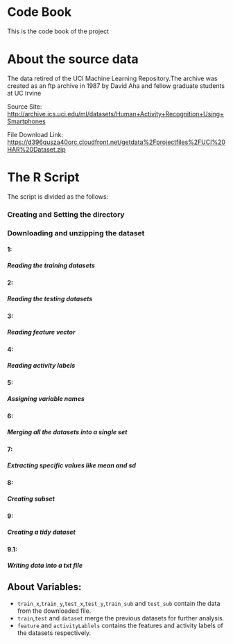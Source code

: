 Code Book
=========

This is the code book of the project

About the source data
=====================

The data retired of the UCI Machine Learning Repository.The archive was
created as an ftp archive in 1987 by David Aha and fellow graduate
students at UC Irvine

Source Site:
<a href="http://archive.ics.uci.edu/ml/datasets/Human+Activity+Recognition+Using+Smartphones" class="uri">http://archive.ics.uci.edu/ml/datasets/Human+Activity+Recognition+Using+Smartphones</a>

File Download Link:
<a href="https://d396qusza40orc.cloudfront.net/getdata%2Fprojectfiles%2FUCI%20HAR%20Dataset.zip" class="uri">https://d396qusza40orc.cloudfront.net/getdata%2Fprojectfiles%2FUCI%20HAR%20Dataset.zip</a>

The R Script
============

The script is divided as the follows:

### Creating and Setting the directory

### Downloading and unzipping the dataset

#### 1:

##### Reading the training datasets

#### 2:

##### Reading the testing datasets

#### 3:

##### Reading feature vector

#### 4:

##### Reading activity labels

#### 5:

##### Assigning variable names

#### 6:

##### Merging all the datasets into a single set

#### 7:

##### Extracting specific values like mean and sd

#### 8:

##### Creating subset

#### 9:

##### Creating a tidy dataset

#### 9.1:

##### Writing data into a txt file

About Variables:
----------------

-   `train_x`,`train_y`,`test_x`,`test_y`,`train_sub` and `test_sub`
    contain the data from the downloaded file.
-   `train`,`test` and `dataset` merge the previous datasets for further
    analysis.
-   `feature` and `activityLablels` contains the features and activity
    labels of the datasets respectively.
